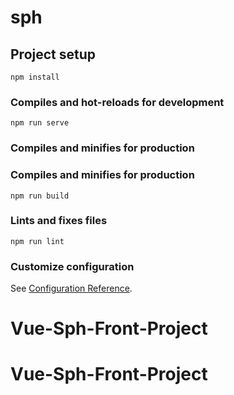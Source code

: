 # sph

## Project setup
```
npm install
```

### Compiles and hot-reloads for development
```
npm run serve
```

### Compiles and minifies for production
### Compiles and minifies for production
```
npm run build
```

### Lints and fixes files
```
npm run lint
```

### Customize configuration
See [Configuration Reference](https://cli.vuejs.org/config/).
# Vue-Sph-Front-Project
# Vue-Sph-Front-Project
